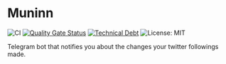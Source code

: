 # Muninn

![CI](https://github.com/akadir/muninn/workflows/CI/badge.svg)
[![Quality Gate Status](https://sonarcloud.io/api/project_badges/measure?project=akadir_muninn&metric=alert_status)](https://sonarcloud.io/dashboard?id=akadir_muninn)
[![Technical Debt](https://sonarcloud.io/api/project_badges/measure?project=akadir_muninn&metric=sqale_index)](https://sonarcloud.io/dashboard?id=akadir_muninn)
![License: MIT](https://img.shields.io/badge/License-MIT-blue.svg)

Telegram bot that notifies you about the changes your twitter followings made.